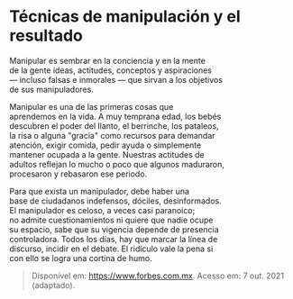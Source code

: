 # Técnicas de manipulación y el resultado

Manipular es sembrar en la conciencia y en la mente\
de la gente ideas, actitudes, conceptos y aspiraciones\
— incluso falsas e inmorales — que sirvan a los objetivos\
de sus manipuladores.

Manipular es una de las primeras cosas que\
aprendemos en la vida. A muy temprana edad, los bebés\
descubren el poder del llanto, el berrinche, los pataleos,\
la risa o alguna "gracia" como recursos para demandar\
atención, exigir comida, pedir ayuda o simplemente\
mantener ocupada a la gente. Nuestras actitudes de\
adultos reflejan lo mucho o poco que algunos maduraron,\
procesaron y rebasaron ese periodo.

Para que exista un manipulador, debe haber una\
base de ciudadanos indefensos, dóciles, desinformados.\
El manipulador es celoso, a veces casi paranoico;\
no admite cuestionamientos ni quiere que nadie ocupe\
su espacio, sabe que su vigencia depende de presencia\
controladora. Todos los días, hay que marcar la línea de\
discurso, incidir en el debate. El ridículo vale la pena si\
con ello se logra una cortina de humo.

> Disponível em: https://www.forbes.com.mx. Acesso em: 7 out. 2021 (adaptado).

